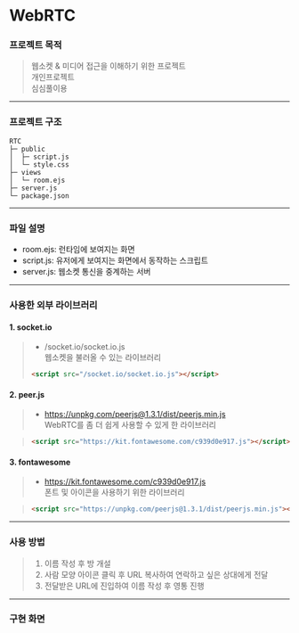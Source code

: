 # WebRTC

### 프로젝트 목적

> 웹소켓 & 미디어 접근을 이해하기 위한 프로젝트<br/>
> 개인프로젝트<br/>
> 심심풀이용

---

### 프로젝트 구조

```
RTC
├─ public
│  ├─ script.js
│  └─ style.css
├─ views
│  └─ room.ejs
├─ server.js
└─ package.json
```

---

### 파일 설명

- room.ejs: 런타임에 보여지는 화면
- script.js: 유저에게 보여지는 화면에서 동작하는 스크립트
- server.js: 웹소켓 통신을 중계하는 서버

---

### 사용한 외부 라이브러리

#### 1. socket.io

> - /socket.io/socket.io.js<br/>
>   웹소켓을 불러올 수 있는 라이브러리
>
> ```html
> <script src="/socket.io/socket.io.js"></script>
> ```

#### 2. peer.js

> - https://unpkg.com/peerjs@1.3.1/dist/peerjs.min.js<br/>
>   WebRTC를 좀 더 쉽게 사용할 수 있게 한 라이브러리

> ```html
> <script src="https://kit.fontawesome.com/c939d0e917.js"></script>
> ```

#### 3. fontawesome

> - https://kit.fontawesome.com/c939d0e917.js<br/>
>   폰트 및 아이콘을 사용하기 위한 라이브러리

> ```html
> <script src="https://unpkg.com/peerjs@1.3.1/dist/peerjs.min.js"></script>
> ```

---

### 사용 방법

> 1. 이름 작성 후 방 개설
> 2. 사람 모양 아이콘 클릭 후 URL 복사하여 연락하고 싶은 상대에게 전달
> 3. 전달받은 URL에 진입하여 이름 작성 후 영통 진행

---

### 구현 화면
